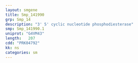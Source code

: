 ```yaml
---
layout: smgene
title: Smp_141990
grp: Smp_14
description: "3' 5' cyclic nucleotide phosphodiesterase"
smp: Smp_141990.1
uniprot: "G4VM43"
length:   207
cdd: "PRK04792"
kk: ns
categories: sm
---
```

